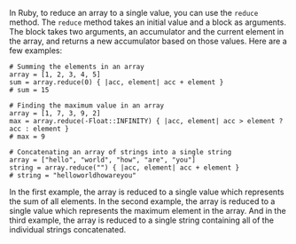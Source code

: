 In Ruby, to reduce an array to a single value, you can use the `reduce` method. The `reduce` method takes an initial value and a block as arguments. The block takes two arguments, an accumulator and the current element in the array, and returns a new accumulator based on those values. Here are a few examples:

```
# Summing the elements in an array
array = [1, 2, 3, 4, 5]
sum = array.reduce(0) { |acc, element| acc + element }
# sum = 15

# Finding the maximum value in an array
array = [1, 7, 3, 9, 2]
max = array.reduce(-Float::INFINITY) { |acc, element| acc > element ? acc : element }
# max = 9

# Concatenating an array of strings into a single string
array = ["hello", "world", "how", "are", "you"]
string = array.reduce("") { |acc, element| acc + element }
# string = "helloworldhowareyou"
```

In the first example, the array is reduced to a single value which represents the sum of all elements. In the second example, the array is reduced to a single value which represents the maximum element in the array. And in the third example, the array is reduced to a single string containing all of the individual strings concatenated.